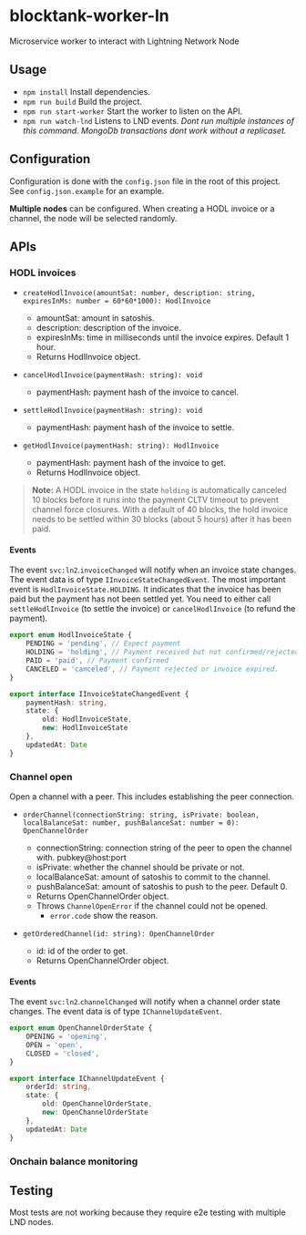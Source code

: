 # blocktank-worker-ln

Microservice worker to interact with Lightning Network Node

## Usage

* `npm install` Install dependencies.
* `npm run build` Build the project.
* `npm run start-worker` Start the worker to listen on the API.
* `npm run watch-lnd` Listens to LND events. *Dont run multiple instances of this command. MongoDb transactions dont work without a replicaset.*

## Configuration

Configuration is done with the `config.json` file in the root of this project. See `config.json.example` for an example.

**Multiple nodes** can be configured. When creating a HODL invoice or a channel, the node will be selected randomly.


## APIs

### HODL invoices

* `createHodlInvoice(amountSat: number, description: string, expiresInMs: number = 60*60*1000): HodlInvoice`
    * amountSat: amount in satoshis.
    * description: description of the invoice.
    * expiresInMs: time in milliseconds until the invoice expires. Default 1 hour.
    * Returns HodlInvoice object.

* `cancelHodlInvoice(paymentHash: string): void`
    * paymentHash: payment hash of the invoice to cancel.

* `settleHodlInvoice(paymentHash: string): void`
    * paymentHash: payment hash of the invoice to settle.

* `getHodlInvoice(paymentHash: string): HodlInvoice`
    * paymentHash: payment hash of the invoice to get.
    * Returns HodlInvoice object.

> **Note:** A HODL invoice in the state `holding` is automatically canceled 10 blocks before it runs into the payment CLTV timeout to prevent channel force closures. With a default of 40 blocks, the hold invoice needs to be settled within 30 blocks (about 5 hours) after it has been paid.

#### Events

The event `svc:ln2`.`invoiceChanged` will notify when an invoice state changes. The event data is of type `IInvoiceStateChangedEvent`.
The most important event is `HodlInvoiceState.HOLDING`. It indicates that the invoice has been paid but the payment has not been settled yet. You need to either call `settleHodlInvoice` (to settle the invoice) or `cancelHodlInvoice` (to refund the payment).

```typescript
export enum HodlInvoiceState {
    PENDING = 'pending', // Expect payment
    HOLDING = 'holding', // Payment received but not confirmed/rejected yet
    PAID = 'paid', // Payment confirmed
    CANCELED = 'canceled', // Payment rejected or invoice expired.
}

export interface IInvoiceStateChangedEvent {
    paymentHash: string,
    state: {
        old: HodlInvoiceState,
        new: HodlInvoiceState
    },
    updatedAt: Date
}
```

### Channel open

Open a channel with a peer. This includes establishing the peer connection.

* `orderChannel(connectionString: string, isPrivate: boolean, localBalanceSat: number, pushBalanceSat: number = 0): OpenChannelOrder`
    * connectionString: connection string of the peer to open the channel with. pubkey@host:port
    * isPrivate: whether the channel should be private or not.
    * localBalanceSat: amount of satoshis to commit to the channel.
    * pushBalanceSat: amount of satoshis to push to the peer. Default 0.
    * Returns OpenChannelOrder object.
    * Throws `ChannelOpenError` if the channel could not be opened.
        * `error.code` show the reason.

* `getOrderedChannel(id: string): OpenChannelOrder`
    * id: id of the order to get.
    * Returns OpenChannelOrder object.

#### Events

The event `svc:ln2`.`channelChanged` will notify when a channel order state changes. The event data is of type `IChannelUpdateEvent`.


```typescript
export enum OpenChannelOrderState {
    OPENING = 'opening',
    OPEN = 'open',
    CLOSED = 'closed',
}

export interface IChannelUpdateEvent {
    orderId: string,
    state: {
        old: OpenChannelOrderState,
        new: OpenChannelOrderState
    },
    updatedAt: Date
}
```

### Onchain balance monitoring



## Testing

Most tests are not working because they require e2e testing with multiple LND nodes.